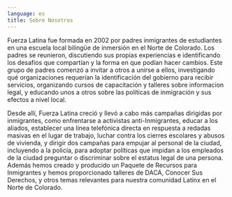 ```yaml
---
language: es
title: Sobre Nosotros
---
```

Fuerza Latina fue formada en 2002 por padres inmigrantes de estudiantes en una escuela local bilingüe de inmersión en el Norte de Colorado. Los padres se reunieron, discutiendo sus propias experiencias e identificando los desafíos que compartían y la forma en que podían hacer cambios. Este grupo de padres comenzó a invitar a otros a unirse a ellos, investigando qué organizaciones requerían la identificación del gobierno para recibir servicios, organizando cursos de capacitación y talleres sobre informacion legal, y educando unos a otros sobre las políticas de inmigración y sus efectos a nivel local.
 
Desde allí, Fuerza Latina creció y llevó a cabo más campañas dirigidas por inmigrantes, como enfrentarse a activistas anti-Inmigrantes, educar a los aliados, establecer una línea telefónica directa en respuesta a redadas masivas en el lugar de trabajo, luchar contra los cierres escolares y abusos de vivienda, y dirigir dos campañas para empujar al personal de la ciudad, incluyendo a  la policía, para adoptar políticas que impidan a los empleados de la ciudad preguntar o discriminar sobre el estatus legal de una persona. Además hemos creado y producido un Paquete de Recursos para Inmigrantes y hemos proporcionado talleres de DACA, Conocer Sus Derechos, y otros temas relevantes para nuestra comunidad Latinx en el Norte de Colorado.